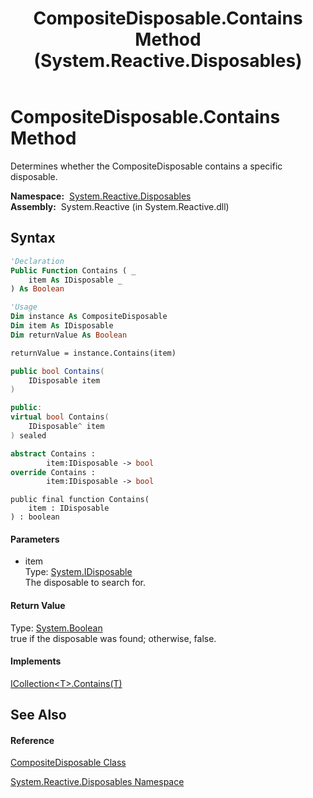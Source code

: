 ﻿---
title: CompositeDisposable.Contains Method  (System.Reactive.Disposables)
TOCTitle: Contains Method
ms:assetid: M:System.Reactive.Disposables.CompositeDisposable.Contains(System.IDisposable)
ms:mtpsurl: https://msdn.microsoft.com/en-us/library/system.reactive.disposables.compositedisposable.contains(v=VS.103)
ms:contentKeyID: 36068888
ms.date: 06/28/2011
mtps_version: v=VS.103
f1_keywords:
- System.Reactive.Disposables.CompositeDisposable.Contains
dev_langs:
- CSharp
- JScript
- VB
- FSharp
- c++
---

# CompositeDisposable.Contains Method

Determines whether the CompositeDisposable contains a specific disposable.

**Namespace:**  [System.Reactive.Disposables](hh229090\(v=vs.103\).md)  
**Assembly:**  System.Reactive (in System.Reactive.dll)

## Syntax

``` vb
'Declaration
Public Function Contains ( _
    item As IDisposable _
) As Boolean
```

``` vb
'Usage
Dim instance As CompositeDisposable
Dim item As IDisposable
Dim returnValue As Boolean

returnValue = instance.Contains(item)
```

``` csharp
public bool Contains(
    IDisposable item
)
```

``` c++
public:
virtual bool Contains(
    IDisposable^ item
) sealed
```

``` fsharp
abstract Contains : 
        item:IDisposable -> bool 
override Contains : 
        item:IDisposable -> bool 
```

``` jscript
public final function Contains(
    item : IDisposable
) : boolean
```

#### Parameters

  - item  
    Type: [System.IDisposable](https://msdn.microsoft.com/en-us/library/aax125c9)  
    The disposable to search for.  

#### Return Value

Type: [System.Boolean](https://msdn.microsoft.com/en-us/library/a28wyd50)  
true if the disposable was found; otherwise, false.  

#### Implements

[ICollection\<T\>.Contains(T)](https://msdn.microsoft.com/en-us/library/m:system.collections.generic.icollection%601.contains\(%600\)\(v=VS.103\))  

## See Also

#### Reference

[CompositeDisposable Class](hh228980\(v=vs.103\).md)

[System.Reactive.Disposables Namespace](hh229090\(v=vs.103\).md)

